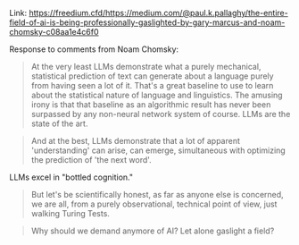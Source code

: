Link: https://freedium.cfd/https://medium.com/@paul.k.pallaghy/the-entire-field-of-ai-is-being-professionally-gaslighted-by-gary-marcus-and-noam-chomsky-c08aa1e4c6f0

Response to comments from Noam Chomsky:

>At the very least LLMs demonstrate what a purely mechanical, statistical prediction of text can generate about a language purely from having seen a lot of it. That's a great baseline to use to learn about the statistical nature of language and linguistics. The amusing irony is that that baseline as an algorithmic result has never been surpassed by any non-neural network system of course. LLMs are the state of the art.

>And at the best, LLMs demonstrate that a lot of apparent 'understanding' can arise, can emerge, simultaneous with optimizing the prediction of 'the next word'.

LLMs excel in "bottled cognition."

>But let's be scientifically honest, as far as anyone else is concerned, we are all, from a purely observational, technical point of view, just walking Turing Tests.

>Why should we demand anymore of AI? Let alone gaslight a field?